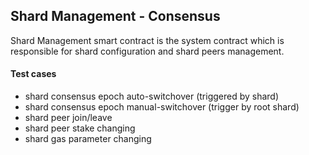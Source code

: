 
## Shard Management - Consensus

Shard Management smart contract is the system contract which is responsible for shard configuration and shard peers management.

#### Test cases

* shard consensus epoch auto-switchover (triggered by shard)
* shard consensus epoch manual-switchover (trigger by root shard)
* shard peer join/leave
* shard peer stake changing
* shard gas parameter changing
